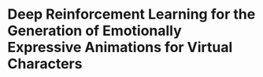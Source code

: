 # Deep Reinforcement Learning for the Generation of Emotionally Expressive Animations for Virtual Characters

